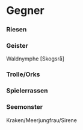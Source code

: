 # Gegner

### Riesen



### Geister 
Waldnymphe [Skogsrå]


### Trolle/Orks



### Spielerrassen



### Seemonster

Kraken/Meerjungfrau/Sirene
